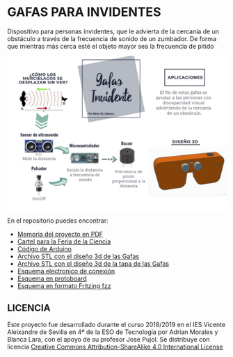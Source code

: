# GAFAS PARA INVIDENTES
Dispositivo para personas invidentes, que le advierta de la cercanía de un obstáculo a través de la frecuencia de sonido de un zumbador. De forma que mientras más cerca esté el objeto mayor sea la frecuencia de pitido

<img src="CartelGafas.png" width="600" align="center">

En el repositorio puedes encontrar:
- [Memoria del proyecto en PDF](https://github.com/Josepujol/ProyectosEstudiantes/blob/master/GafasInvidentes/MemoriaGafas.pdf)
- [Cartel para la Feria de la Ciencia](https://github.com/Josepujol/ProyectosEstudiantes/blob/master/GafasInvidentes/CartelGafas.pdf)
- [Código de Arduino](https://github.com/Josepujol/ProyectosEstudiantes/blob/master/GafasInvidentes/Codigo_gafas.ino)
- [Archivo STL con el diseño 3d de las Gafas](https://github.com/Josepujol/ProyectosEstudiantes/blob/master/GafasInvidentes/Gafas.stl)
- [Archivo STL con el diseño 3d de la tapa de las Gafas](https://github.com/Josepujol/ProyectosEstudiantes/blob/master/GafasInvidentes/Tapa%20gafas.stl)
- [Esquema electronico de conexión](https://github.com/Josepujol/ProyectosEstudiantes/blob/master/GafasInvidentes/EsquematicoGafas_esquema.png)
- [Esquema en protoboard](https://github.com/Josepujol/ProyectosEstudiantes/blob/master/GafasInvidentes/EsquematicoGafas_bb.png)
- [Esquema en formato Fritzing fzz](https://github.com/Josepujol/ProyectosEstudiantes/blob/master/GafasInvidentes/EsquematicoGafas.fzz)

## LICENCIA
Este proyecto fue desarrollado durante el curso 2018/2019 en el IES Vicente Aleixandre de Sevilla en 4º de la ESO de Tecnología por Adrian Morales y Blanca Lara, con el apoyo de su profesor Jose Pujol. Se distribuye con licencia [Creative Commons Attribution-ShareAlike 4.0 International License](http://creativecommons.org/licenses/by-sa/4.0/)


